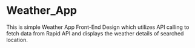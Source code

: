 # Weather_App
This is simple Weather App Front-End Design which utilizes API calling to fetch data from Rapid API and displays the weather details of searched location. 
